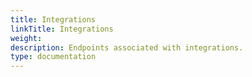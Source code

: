 ```yaml
---
title: Integrations
linkTitle: Integrations
weight: 
description: Endpoints associated with integrations.
type: documentation
---
```

